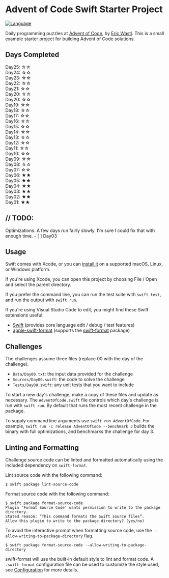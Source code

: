 # Advent of Code Swift Starter Project

[![Language](https://img.shields.io/badge/language-Swift-red.svg)](https://swift.org)

Daily programming puzzles at [Advent of Code](<https://adventofcode.com/>), by
[Eric Wastl](<http://was.tl/>). This is a small example starter project for building Advent of Code solutions.

## Days Completed
Day25: ☆☆<br>
Day24: ☆☆<br>
Day23: ☆☆<br>
Day22: ☆☆<br>
Day21: ☆☆<br>
Day20: ☆☆<br>
Day20: ☆☆<br>
Day19: ☆☆<br>
Day18: ☆☆<br>
Day17: ☆☆<br>
Day16: ☆☆<br>
Day15: ☆☆<br>
Day14: ☆☆<br>
Day13: ☆☆<br>
Day12: ☆☆<br>
Day11: ☆☆<br>
Day10: ☆☆<br>
Day09: ☆☆<br>
Day08: ☆☆<br>
Day07: ☆☆<br>
Day06: ★★<br>
Day05: ★★<br>
Day04: ★★<br>
Day03: ★★<br>
Day02: ★★<br>
Day01: ★★<br>

## // TODO:

Optimizations. A few days run fairly slowly. I'm sure I could fix that with enough time.
    - [ ] Day03

## Usage

Swift comes with Xcode, or you can [install it](https://www.swift.org/install/)
on a supported macOS, Linux, or Windows platform. 

If you're using Xcode, you can open this project by choosing File / Open and
select the parent directory. 

If you prefer the command line, you can run the test suite with `swift test`,
and run the output with `swift run`.

If you're using Visual Studio Code to edit, you might find these Swift
extensions useful:

- [Swift](https://marketplace.visualstudio.com/items?itemName=sswg.swift-lang)
  (provides core language edit / debug / test features)
- [apple-swift-format](https://marketplace.visualstudio.com/items?itemName=vknabel.vscode-apple-swift-format)
  (supports the [swift-format](https://github.com/apple/swift-format) package)

## Challenges

The challenges assume three files (replace 00 with the day of the challenge).

- `Data/Day00.txt`: the input data provided for the challenge
- `Sources/Day00.swift`: the code to solve the challenge
- `Tests/Day00.swift`: any unit tests that you want to include

To start a new day's challenge, make a copy of these files and update as
necessary. The `AdventOfCode.swift` file controls which day's challenge is run
with `swift run`. By default that runs the most recent challenge in the package.

To supply command line arguments use `swift run AdventOfCode`. For example,
`swift run -c release AdventOfCode --benchmark 3` builds the binary with full
optimizations, and benchmarks the challenge for day 3.

## Linting and Formatting

Challenge source code can be linted and formatted automatically using the
included dependency on `swift-format`.

Lint source code with the following command:

```shell
$ swift package lint-source-code
```

Format source code with the following command:

```shell
$ swift package format-source-code
Plugin ‘Format Source Code’ wants permission to write to the package directory.
Stated reason: “This command formats the Swift source files”.
Allow this plugin to write to the package directory? (yes/no)
```

To avoid the interactive prompt when formatting source code, use the 
`--allow-writing-to-package-directory` flag.
 
```shell
$ swift package format-source-code --allow-writing-to-package-directory
```

swift-format will use the built-in default style to lint and format code. A
`.swift-format` configuration file can be used to customize the style used, see
[Configuration](https://github.com/apple/swift-format/blob/main/Documentation/Configuration.md)
for more details. 
